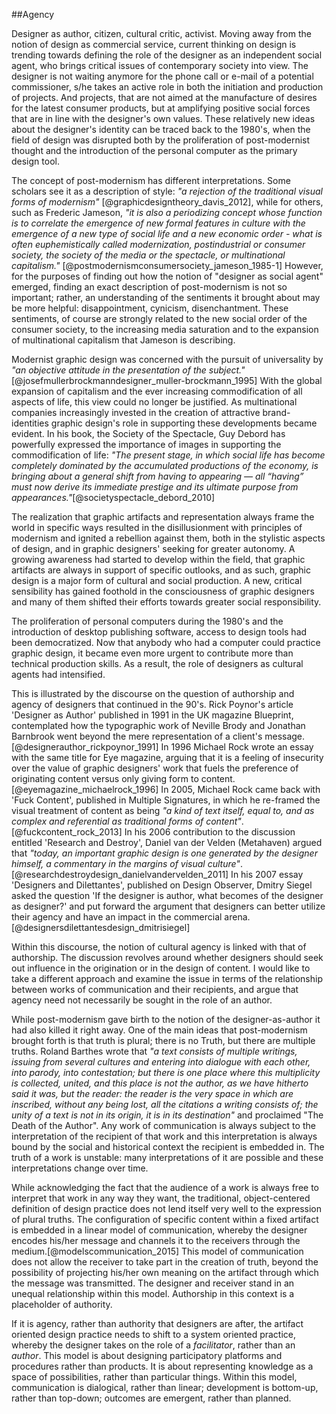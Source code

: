 
##Agency

Designer as author, citizen, cultural critic, activist. Moving away from the notion of design as commercial service, current thinking on design is trending towards defining the role of the designer as an independent social agent, who brings critical issues of contemporary society into view. The designer is not waiting anymore for the phone call or e-mail of a potential commissioner, s/he takes an active role in both the initiation and production of projects. And projects, that are not aimed at the manufacture of desires for the latest consumer products, but at amplifying positive social forces that are in line with the designer's own values. These relatively new ideas about the designer's identity can be traced back to the 1980's, when the field of design was disrupted both by the proliferation of post-modernist thought and the introduction of the personal computer as the primary design tool.  

The concept of post-modernism has different interpretations. Some scholars see it as a description of style: *"a rejection of the traditional visual forms of modernism"* [@graphicdesigntheory_davis_2012], while for others, such as Frederic Jameson, *"it is also a periodizing concept whose function is to correlate the emergence of new formal features in culture with the emergence of a new type of social life and a new economic order - what is often euphemistically called modernization, postindustrial or consumer society, the society of the media or the spectacle, or multinational capitalism."* [@postmodernismconsumersociety_jameson_1985-1]
However, for the purposes of finding out how the notion of "designer as social agent" emerged, finding an exact description of post-modernism is not so important; rather, an understanding of the sentiments it brought about may be more helpful: disappointment, cynicism, disenchantment. These sentiments, of course are strongly related to the new social order of the consumer society, to the increasing media saturation and to the expansion of multinational capitalism that Jameson is describing.

Modernist graphic design was concerned with the pursuit of universality by *"an objective attitude in the presentation of the subject."*[@josefmullerbrockmanndesigner_muller-brockmann_1995] With the global expansion of capitalism and the ever increasing commodification of all aspects of life, this view could no longer be justified. As multinational companies increasingly invested in the creation of attractive brand-identities graphic design's role in supporting these developments became evident.
In his book, the Society of the Spectacle, Guy Debord has powerfully expressed the importance of images in supporting the commodification of life: *"The present stage, in which social life has become completely dominated by the accumulated productions of the economy, is bringing about a general shift from having to appearing — all “having” must now derive its immediate prestige and its ultimate purpose from appearances."*[@societyspectacle_debord_2010]

The realization that graphic artifacts and representation always frame the world in specific ways resulted in the disillusionment with principles of modernism and ignited a rebellion against them, both in the stylistic aspects of design, and in graphic designers' seeking for greater autonomy. A growing awareness had started to develop within the field, that graphic artifacts are always in support of specific outlooks, and as such, graphic design is a major form of cultural and social production. A new, critical sensibility has gained foothold in the consciousness of graphic designers and many of them shifted their efforts towards greater social responsibility.

The proliferation of personal computers during the 1980's and the introduction of desktop publishing software, access to design tools had been democratized. Now that anybody who had a computer could practice graphic design, it became even more urgent to contribute more than technical production skills. As a result, the role of designers as cultural agents had intensified.

This is illustrated by the discourse on the question of authorship and agency of designers that continued in the 90's. Rick Poynor's article 'Designer as Author' published in 1991 in the UK magazine Blueprint, contemplated how the typographic work of Neville Brody and Jonathan Barnbrook went beyond the mere representation of a client's message.[@designerauthor_rickpoynor_1991] In 1996  Michael Rock wrote an essay with the same title for Eye magazine, arguing that it is a feeling of insecurity over the value of graphic designers' work that fuels the preference of originating content versus only giving form to content.[@eyemagazine_michaelrock_1996] In 2005, Michael Rock came back with 'Fuck Content', published in Multiple Signatures, in which he re-framed the visual treatment of content as being *"a kind of text itself, equal to, and as complex and referential as traditional forms of content"*.[@fuckcontent_rock_2013] In his 2006 contribution to the discussion entitled 'Research and Destroy', Daniel van der Velden (Metahaven) argued that *"today, an important graphic design is one generated by the designer himself, a commentary in the margins of visual culture"*.[@researchdestroydesign_danielvandervelden_2011] In his 2007 essay 'Designers and Dilettantes', published on Design Observer, Dmitry Siegel asked the question 'If the designer is author, what becomes of the designer as designer?' and put forward the argument that designers can better utilize their agency and have an impact in the commercial arena.[@designersdilettantesdesign_dmitrisiegel]


Within this discourse, the notion of cultural agency is linked with that of authorship. The discussion revolves around whether designers should seek out influence in the origination or in the design of content. I would like to take a different approach and examine the issue in terms of the relationship between works of communication and their recipients, and argue that agency need not necessarily be sought in the role of an author.

While post-modernism gave birth to the notion of the designer-as-author it had also killed it right away.
One of the main ideas that post-modernism brought forth is that truth is plural; there is no Truth, but there are multiple truths. Roland Barthes wrote that
*"a text consists of multiple writings, issuing from several cultures and entering into dialogue with each other, into parody, into contestation; but there is one place where this multiplicity is collected, united, and this place is not the author, as we have hitherto said it was, but the reader: the reader is the very space in which are inscribed, without any being lost, all the citations a writing consists of; the unity of a text is not in its origin, it is in its destination"* and proclaimed "The Death of the Author". Any work of communication is always subject to the interpretation of the recipient of that work and this interpretation is always bound by the social and historical context the recipient is embedded in. The truth of a work is unstable: many interpretations of it are possible and these interpretations change over time.


While acknowledging the fact that the audience of a work is always free to interpret that work in any way they want, the traditional, object-centered definition of design practice does not lend itself very well to the expression of plural truths. The configuration of specific content within a fixed artifact is embedded in a linear model of communication, whereby the designer encodes his/her message and channels it to the receivers through the medium.[@modelscommunication_2015] This model of communication does not allow the receiver to take part in the creation of truth, beyond the possibility of projecting his/her own meaning on the artifact through which the message was transmitted. The designer and receiver stand in an unequal relationship within this model. Authorship in this context is a placeholder of authority.


If it is agency, rather than authority that designers are after, the artifact oriented design practice needs to shift to a system oriented practice, whereby the designer takes on the role of a *facilitator*, rather than an *author*. This model is about designing participatory platforms and procedures rather than products. It is about representing knowledge as a space of possibilities, rather than particular things. Within this model, communication is dialogical, rather than linear; development is bottom-up, rather than top-down; outcomes are emergent, rather than planned.
